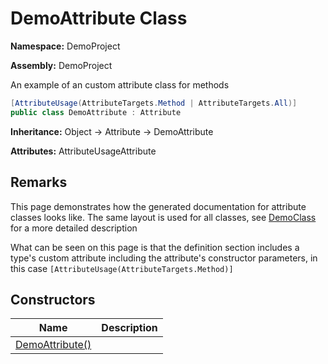 # DemoAttribute Class

**Namespace:** DemoProject

**Assembly:** DemoProject

An example of an custom attribute class for methods

```csharp
[AttributeUsage(AttributeTargets.Method | AttributeTargets.All)]
public class DemoAttribute : Attribute
```

**Inheritance:** Object → Attribute → DemoAttribute

**Attributes:** AttributeUsageAttribute

## Remarks

This page demonstrates how the generated documentation for attribute classes looks like. The same layout is used for all classes, see [DemoClass](../DemoClass/Type.md) for a more detailed description

What can be seen on this page is that the definition section includes a type's custom attribute including the attribute's constructor parameters, in this case `[AttributeUsage(AttributeTargets.Method)]`

## Constructors

| Name                               | Description |
| ---------------------------------- | ----------- |
| [DemoAttribute()](Constructors.md) |             |
